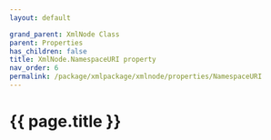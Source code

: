 ```yaml
---
layout: default

grand_parent: XmlNode Class
parent: Properties
has_children: false
title: XmlNode.NamespaceURI property
nav_order: 6
permalink: /package/xmlpackage/xmlnode/properties/NamespaceURI
---
```

# {{ page.title }}
